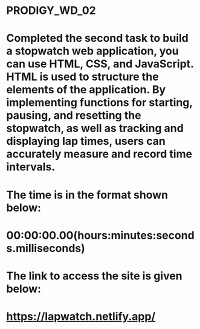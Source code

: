 # PRODIGY_WD_02
# Completed the second task to build a stopwatch web application, you can use HTML, CSS, and JavaScript. HTML is used to structure the elements of the application. By implementing functions for starting, pausing, and resetting the stopwatch, as well as tracking and displaying lap times, users can accurately measure and record time intervals.
# The time is in the format shown below:
# 00:00:00.00(hours:minutes:seconds.milliseconds)
# The link to access the site is given below:
# https://lapwatch.netlify.app/
